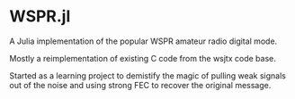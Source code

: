 # WSPR.jl

A Julia implementation of the popular WSPR amateur radio digital mode. 

Mostly a reimplementation of existing C code from the wsjtx code base.

Started as a learning project to demistify the magic of pulling weak 
signals out of the noise and using strong FEC to recover the original message.
